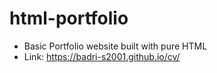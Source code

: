 # html-portfolio
- Basic Portfolio website built with pure HTML
- Link: https://badri-s2001.github.io/cv/
